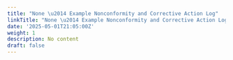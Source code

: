 ```yaml
---
title: "None \u2014 Example Nonconformity and Corrective Action Log"
linkTitle: "None \u2014 Example Nonconformity and Corrective Action Log"
date: '2025-05-01T21:05:00Z'
weight: 1
description: No content
draft: false
---
```




